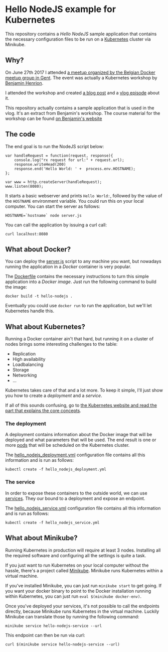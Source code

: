 # Hello NodeJS example for Kubernetes

This repository contains a *Hello NodeJS* sample application that contains the necessary configuration files to be run on a [Kubernetes](https://kubernetes.io) cluster via Minikube.

## Why?

On June 27th 2017 I attended [a meetup organized by the Belgian Docker meetup group in Gent](https://www.meetup.com/Docker-Belgium/events/240475061/). The event was actually a Kubernetes workshop by [Benjamin Henrion](https://twitter.com/zoobab).

I attended the workshop and created [a blog post](https://blog.feryn.eu/kubernetes-workshop/) and a [vlog episode](https://www.youtube.com/watch?v=y4tbQCFj7Ps) about it.

This repository actually contains a sample application that is used in the vlog. It's an extract from Benjamin's workshop. The course material for the workshop can be found [on Benjamin's website](http://www.zoobab.com/kubernetes-workshop)

## The code

The end goal is to run the NodeJS script below:

```var http = require('http');
var handleRequest = function(request, response){
    console.log("rx request for url:" + request.url);
    response.writeHead(200)
    response.end('Hello World: ' +  process.env.HOSTNAME);
};

var www = http.createServer(handleRequest);
www.listen(8080);
```

It starts a basic webserver and prints `Hello World:`, followed by the value of the `HOSTNAME` environment variable. You could run this on your local computer. You can start the server as follows:

```
HOSTNAME=`hostname` node server.js
```

You can call the application by issuing a curl call:

```
curl localhost:8080
```

## What about Docker?

You can deploy the [server.js](server.js) script to any machine you want, but nowadays running the application in a *Docker* container is very popular.

The [Dockerfile](Dockerfile) contains the necessary instructions to turn this simple application into a *Docker image*. Just run the following command to build the image:

```
docker build -t hello-nodejs .
```

Eventually you could use `docker run` to run the application, but we'll let Kubernetes handle this.

## What about Kubernetes?

Running a Docker container ain't that hard, but running it on a cluster of nodes brings some interesting challenges to the table:

* Replication
* High availability
* Loadbalancing
* Storage
* Networking
* ...

Kubernetes takes care of that and a lot more. To keep it simple, I'll just show you how to create a *deployment* and a *service*. 

If all of this sounds confusing, go to [the Kubernetes website and read the part that explains the core concepts](https://kubernetes.io/docs/concepts/).

### The deployment

A deployment contains information about the Docker image that will be deployed and what parameters that will be used. The end result is one or more [pods](https://kubernetes.io/docs/concepts/workloads/pods/pod-overview/) that will be scheduled on the Kubernetes cluster.

The [hello\_nodejs\_deployment.yml](hello_nodejs_deployment.yml) configuration file contains all this information and is run as follows:

```
kubectl create -f hello_nodejs_deployment.yml
```

### The service

In order to expose these containers to the outside world, we can use [services](https://kubernetes.io/docs/concepts/services-networking/service/). They our bound to a deployment and expose an endpoint.


The [hello\_nodejs\_service.yml](hello_nodejs_service.yml) configuration file contains all this information and is run as follows:

```
kubectl create -f hello_nodejs_service.yml
```

## What about Minikube?

Running Kubernetes in production will require at least 3 nodes. Installing all the required software and configuring all the settings is quite a task.

If you just want to run Kubernetes on your local computer without the hassle, there's a project called [Minikube](https://github.com/kubernetes/minikube). Minikube runs Kubernetes within a virtual machine. 

If you've installed Minikube, you can just run `minikube start` to get going. If you want your docker binary to point to the Docker installation running within Kubernetes, you can just run `eval $(minikube docker-env)`.

Once you've deployed your services, it's not possible to call the endpoints directly, because Minikube runs Kubernetes in the virtual machine. Luckily Minikube can translate those by running the following command:

```
minikube service hello-nodejs-service --url
```

This endpoint can then be run via curl:

```
curl $(minikube service hello-nodejs-service --url)
```
